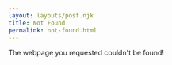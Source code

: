 ```yaml
---
layout: layouts/post.njk
title: Not Found
permalink: not-found.html
---
```

The webpage you requested couldn't be found!